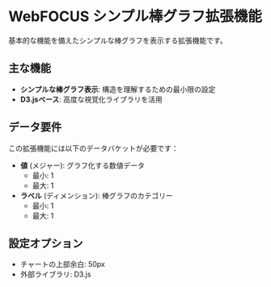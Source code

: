 # WebFOCUS シンプル棒グラフ拡張機能

基本的な機能を備えたシンプルな棒グラフを表示する拡張機能です。

## 主な機能

- **シンプルな棒グラフ表示**: 構造を理解するための最小限の設定
- **D3.jsベース**: 高度な視覚化ライブラリを活用

## データ要件

この拡張機能には以下のデータバケットが必要です：
- **値** (メジャー): グラフ化する数値データ
  - 最小: 1
  - 最大: 1
- **ラベル** (ディメンション): 棒グラフのカテゴリー
  - 最小: 1
  - 最大: 1

## 設定オプション

- チャートの上部余白: 50px
- 外部ライブラリ: D3.js
